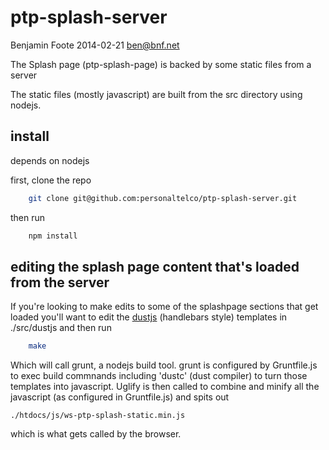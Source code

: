 ptp-splash-server
=================

Benjamin Foote
2014-02-21
ben@bnf.net

The Splash page (ptp-splash-page) is backed by some static files from a server

The static files (mostly javascript) are built from the src directory using nodejs.

## install

depends on nodejs

first, clone the repo

````bash
    git clone git@github.com:personaltelco/ptp-splash-server.git
````

then run 
    
````bash
    npm install
````

## editing the splash page content that's loaded from the server

If you're looking to make edits to some of the splashpage sections
that get loaded you'll want to edit the [dustjs](http://linkedin.github.io/dustjs/) (handlebars style)
templates in ./src/dustjs and then run

````bash
    make
````
Which will call grunt, a nodejs build tool.  grunt is configured by Gruntfile.js
to exec build commnands including 'dustc' (dust compiler) to turn those templates into
javascript.  Uglify is then called to combine and minify all the 
javascript (as configured in Gruntfile.js) and spits out
 
    ./htdocs/js/ws-ptp-splash-static.min.js

which is what gets called by the browser.

